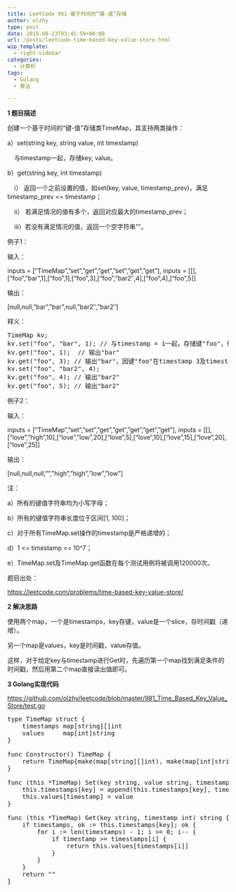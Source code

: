 ```yaml
---
title: LeetCode 981 基于时间的“键-值”存储
author: olzhy
type: post
date: 2019-08-23T03:45:59+00:00
url: /posts/leetcode-time-based-key-value-store.html
wip_template:
  - right-sidebar
categories:
  - 计算机
tags:
  - Golang
  - 算法

---
```

**1 题目描述**
  
创建一个基于时间的“键-值”存储类TimeMap，其支持两类操作：
  
a）set(string key, string value, int timestamp)
  
&nbsp;&nbsp;&nbsp;&nbsp;与timestamp一起，存储key, value。
  
b）get(string key, int timestamp)
  
&nbsp;&nbsp;&nbsp;&nbsp;i） 返回一个之前设置的值，如set(key, value, timestamp\_prev)，满足timestamp\_prev <= timestamp；
  
&nbsp;&nbsp;&nbsp;&nbsp;ii） 若满足情况的值有多个，返回对应最大的timestamp_prev；
  
&nbsp;&nbsp;&nbsp;&nbsp;iii）若没有满足情况的值，返回一个空字符串&#8221;&#8221;。

例子1：
  
输入：
  
inputs = [&#8220;TimeMap&#8221;,&#8221;set&#8221;,&#8221;get&#8221;,&#8221;get&#8221;,&#8221;set&#8221;,&#8221;get&#8221;,&#8221;get&#8221;], inputs = [[],[&#8220;foo&#8221;,&#8221;bar&#8221;,1],[&#8220;foo&#8221;,1],[&#8220;foo&#8221;,3],[&#8220;foo&#8221;,&#8221;bar2&#8243;,4],[&#8220;foo&#8221;,4],[&#8220;foo&#8221;,5]]
  
输出：
  
[null,null,&#8221;bar&#8221;,&#8221;bar&#8221;,null,&#8221;bar2&#8243;,&#8221;bar2&#8243;]
  
释义：

<pre>TimeMap kv;   
kv.set("foo", "bar", 1); // 与timestamp = 1一起，存储键"foo"，值"bar"  
kv.get("foo", 1);  // 输出"bar"   
kv.get("foo", 3); // 输出"bar"，因键"foo"在timestamp 3及timestamp 2没有值，仅有的值是在timestamp 1的"bar"
kv.set("foo", "bar2", 4);   
kv.get("foo", 4); // 输出"bar2"   
kv.get("foo", 5); // 输出"bar2"
</pre>

例子2：
  
输入：
  
inputs = [&#8220;TimeMap&#8221;,&#8221;set&#8221;,&#8221;set&#8221;,&#8221;get&#8221;,&#8221;get&#8221;,&#8221;get&#8221;,&#8221;get&#8221;,&#8221;get&#8221;], inputs = [[],[&#8220;love&#8221;,&#8221;high&#8221;,10],[&#8220;love&#8221;,&#8221;low&#8221;,20],[&#8220;love&#8221;,5],[&#8220;love&#8221;,10],[&#8220;love&#8221;,15],[&#8220;love&#8221;,20],[&#8220;love&#8221;,25]]
  
输出：
  
[null,null,null,&#8221;&#8221;,&#8221;high&#8221;,&#8221;high&#8221;,&#8221;low&#8221;,&#8221;low&#8221;]

注：
  
a）所有的键值字符串均为小写字母；
  
b）所有的键值字符串长度位于区间[1, 100]；
  
c）对于所有TimeMap.set操作的timestamp是严格递增的；
  
d）1 <= timestamp <= 10^7；
  
e）TimeMap.set及TimeMap.get函数在每个测试用例将被调用120000次。

题目出处：
  
<a href="https://leetcode.com/problems/time-based-key-value-store/" target="_blank" rel="noopener">https://leetcode.com/problems/time-based-key-value-store/</a>

**2 解决思路**
  
使用两个map，一个是timestamps，key存键，value是一个slice，存时间戳（递增）。
  
另一个map是values，key是时间戳，value存值。
  
这样，对于给定key与timestamp进行Get时，先遍历第一个map找到满足条件的时间戳，然后用第二个map直接读出值即可。

**3 Golang实现代码**
  
<a href="https://github.com/olzhy/leetcode/blob/master/981_Time_Based_Key_Value_Store/test.go" target="_blank" rel="noopener">https://github.com/olzhy/leetcode/blob/master/981_Time_Based_Key_Value_Store/test.go</a>

<pre>type TimeMap struct {
    timestamps map[string][]int
    values     map[int]string
}

func Constructor() TimeMap {
    return TimeMap{make(map[string][]int), make(map[int]string)}
}

func (this *TimeMap) Set(key string, value string, timestamp int) {
    this.timestamps[key] = append(this.timestamps[key], timestamp)
    this.values[timestamp] = value
}

func (this *TimeMap) Get(key string, timestamp int) string {
    if timestamps, ok := this.timestamps[key]; ok {
        for i := len(timestamps) - 1; i >= 0; i-- {
            if timestamp >= timestamps[i] {
                return this.values[timestamps[i]]
            }
        }
    }
    return ""
}
</pre>